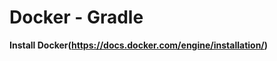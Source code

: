 Docker - Gradle
======================

 **Install Docker(https://docs.docker.com/engine/installation/)**



